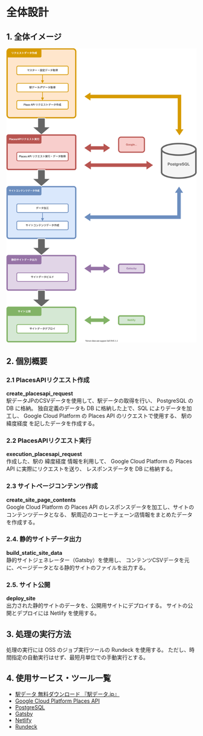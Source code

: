 # 全体設計

## 1. 全体イメージ
![](./01510101_全体設計イメージ.drawio.svg)

## 2. 個別概要
### 2.1 PlacesAPIリクエスト作成
**create_placesapi_request**  
駅データJPのCSVデータを使用して、駅データの取得を行い、
PostgreSQL の DB に格納。
独自定義のデータも DB に格納した上で、SQL によりデータを加工し、
Google Cloud Platform の Places API のリクエストで使用する、
駅の 緯度経度 を記したデータを作成する。

### 2.2 PlacesAPIリクエスト実行
**execution_placesapi_request**  
作成した、駅の 緯度経度 情報を利用して、
Google Cloud Platform の Places API に実際にリクエストを送り、
レスポンスデータを DB に格納する。

### 2.3 サイトページコンテンツ作成
**create_site_page_contents**  
Google Cloud Platform の Places API のレスポンスデータを加工し、サイトのコンテンツデータとなる、
駅周辺のコーヒーチェーン店情報をまとめたデータを作成する。

### 2.4. 静的サイトデータ出力
**build_static_site_data**  
静的サイトジェネレーター（Gatsby）を使用し、
コンテンツCSVデータを元に、ページデータとなる静的サイトのファイルを出力する。

### 2.5. サイト公開
**deploy_site**  
出力された静的サイトのデータを、公開用サイトにデプロイする。
サイトの公開とデプロイには Netlify を使用する。


## 3. 処理の実行方法
処理の実行には OSS のジョブ実行ツールの Rundeck を使用する。
ただし、時間指定の自動実行はせず、最短月単位での手動実行とする。


## 4. 使用サービス・ツール一覧
- [駅データ 無料ダウンロード 『駅データ\.jp』](https://www.ekidata.jp/)
- [Google Cloud Platform Places API](https://developers.google.com/maps/documentation/places/web-service/overview)
- [PostgreSQL](https://www.postgresql.org/)
- [Gatsby](https://www.gatsbyjs.com/)
- [Netlify](https://www.netlify.com/)
- [Rundeck](https://www.rundeck.com/)

